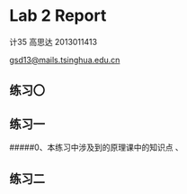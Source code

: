 # Lab 2 Report
计35 高思达 2013011413

gsd13@mails.tsinghua.edu.cn

## 练习〇


## 练习一
#####0、本练习中涉及到的原理课中的知识点
、

## 练习二

